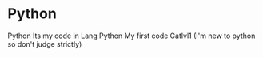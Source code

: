 # Python
Python
Its my code in Lang Python 
My first code Catlvl1 (I'm new to python so don't judge strictly)
